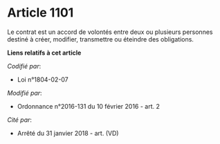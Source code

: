 # Article 1101

Le contrat est un accord de volontés entre deux ou plusieurs personnes destiné à créer, modifier, transmettre ou éteindre des
obligations.

**Liens relatifs à cet article**

_Codifié par_:

  - Loi n°1804-02-07

_Modifié par_:

  - Ordonnance n°2016-131 du 10 février 2016 - art. 2

_Cité par_:

  - Arrêté du 31 janvier 2018 - art. (VD)
